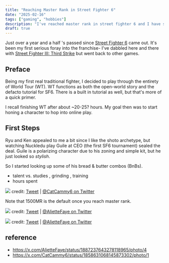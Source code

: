 ```yaml
---
title: "Reaching Master Rank in Street Fighter 6"
date: "2025-02-16"
tags: ["gaming", "hobbies"]
description: "I've reached master rank in street fighter 6 and I have some thoughts about it."
draft: true
---
```


Just over a year and a half 's passed since
[Street Fighter 6](https://en.wikipedia.org/wiki/Street_Fighter_6) came out.
It's been my first serious foray into the franchise- I've dabbled here and there
with
[Street Fighter III: Third Strike](https://en.wikipedia.org/wiki/Street_Fighter_III:_3rd_Strike)
but went back to other games.

## Preface

Being my first real traditional fighter, I decided to play through the entirety
of World Tour (WT). WT functions as both the open-world story and the defacto
tutorial for SF6. There is a built in tutorial as well, but that's more of a
quick primer.

I recall finishing WT after about ~20-25? hours. My goal then was to start
honing a character to hop into online play.

## First Steps

Ryu and Ken appealed to me a bit since I like the shoto archetype, but watching
Nuckledu play Guile at CEO (the first SF6 tournament) sealed the deal. Guile is
a polarizing character due to his zoning and simple kit, but he just looked so
_stylish_.

So I started looking up some of his bread & butter combos (BnBs).

- talent vs. studies , grinding , training
- hours spent

[![](./images/sf6-master-rank/avg-game-hours-per-rank.png)](./images/sf6-master-rank/avg-game-hours-per-rank.png)
credit: [Tweet](https://x.com/CatCammy6/status/1860478062711714186) |
[@CatCammy6 on Twitter](https://x.com/CatCammy6)

Note that 1500MR is the default once you reach master rank.

[![](./images/sf6-master-rank/ranked-player-percentiles.jpg)](./images/sf6-master-rank/ranked-player-percentiles.jpg)
credit: [Tweet](https://x.com/AlietteFaye/status/1887237643278118965) |
[@AlietteFaye on Twitter](https://x.com/AlietteFaye)

[![](./images/sf6-master-rank/master-rank-percentiles.jpg)](./images/sf6-master-rank/master-rank-percentiles.jpg)
credit: [Tweet](https://x.com/AlietteFaye/status/1887237643278118965) |
[@AlietteFaye on Twitter](https://x.com/AlietteFaye)

## reference

- https://x.com/AlietteFaye/status/1887237643278118965/photo/4
- https://x.com/CatCammy6/status/1858631068145873302/photo/1
